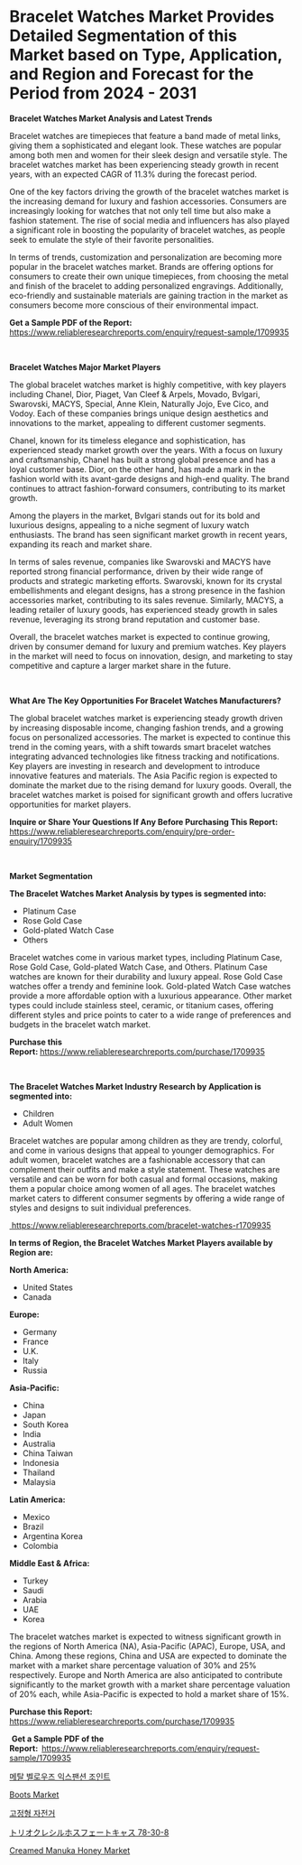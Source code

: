 <p><h1>Bracelet Watches Market Provides Detailed Segmentation of this Market based on Type, Application, and Region and Forecast for the Period from 2024 - 2031</h1></p><p><strong>Bracelet Watches Market Analysis and Latest Trends</strong></p>
<p><p>Bracelet watches are timepieces that feature a band made of metal links, giving them a sophisticated and elegant look. These watches are popular among both men and women for their sleek design and versatile style. The bracelet watches market has been experiencing steady growth in recent years, with an expected CAGR of 11.3% during the forecast period.</p><p>One of the key factors driving the growth of the bracelet watches market is the increasing demand for luxury and fashion accessories. Consumers are increasingly looking for watches that not only tell time but also make a fashion statement. The rise of social media and influencers has also played a significant role in boosting the popularity of bracelet watches, as people seek to emulate the style of their favorite personalities.</p><p>In terms of trends, customization and personalization are becoming more popular in the bracelet watches market. Brands are offering options for consumers to create their own unique timepieces, from choosing the metal and finish of the bracelet to adding personalized engravings. Additionally, eco-friendly and sustainable materials are gaining traction in the market as consumers become more conscious of their environmental impact.</p></p>
<p><strong>Get a Sample PDF of the Report:&nbsp;</strong> <a href="https://www.reliableresearchreports.com/enquiry/request-sample/1709935">https://www.reliableresearchreports.com/enquiry/request-sample/1709935</a></p>
<p>&nbsp;</p>
<p><strong>Bracelet Watches Major Market Players</strong></p>
<p><p>The global bracelet watches market is highly competitive, with key players including Chanel, Dior, Piaget, Van Cleef & Arpels, Movado, Bvlgari, Swarovski, MACYS, Special, Anne Klein, Naturally Jojo, Eve Cico, and Vodoy. Each of these companies brings unique design aesthetics and innovations to the market, appealing to different customer segments.</p><p>Chanel, known for its timeless elegance and sophistication, has experienced steady market growth over the years. With a focus on luxury and craftsmanship, Chanel has built a strong global presence and has a loyal customer base. Dior, on the other hand, has made a mark in the fashion world with its avant-garde designs and high-end quality. The brand continues to attract fashion-forward consumers, contributing to its market growth.</p><p>Among the players in the market, Bvlgari stands out for its bold and luxurious designs, appealing to a niche segment of luxury watch enthusiasts. The brand has seen significant market growth in recent years, expanding its reach and market share.</p><p>In terms of sales revenue, companies like Swarovski and MACYS have reported strong financial performance, driven by their wide range of products and strategic marketing efforts. Swarovski, known for its crystal embellishments and elegant designs, has a strong presence in the fashion accessories market, contributing to its sales revenue. Similarly, MACYS, a leading retailer of luxury goods, has experienced steady growth in sales revenue, leveraging its strong brand reputation and customer base.</p><p>Overall, the bracelet watches market is expected to continue growing, driven by consumer demand for luxury and premium watches. Key players in the market will need to focus on innovation, design, and marketing to stay competitive and capture a larger market share in the future.</p></p>
<p>&nbsp;</p>
<p><strong>What Are The Key Opportunities For Bracelet Watches Manufacturers?</strong></p>
<p><p>The global bracelet watches market is experiencing steady growth driven by increasing disposable income, changing fashion trends, and a growing focus on personalized accessories. The market is expected to continue this trend in the coming years, with a shift towards smart bracelet watches integrating advanced technologies like fitness tracking and notifications. Key players are investing in research and development to introduce innovative features and materials. The Asia Pacific region is expected to dominate the market due to the rising demand for luxury goods. Overall, the bracelet watches market is poised for significant growth and offers lucrative opportunities for market players.</p></p>
<p><strong>Inquire or Share Your Questions If Any Before Purchasing This Report:</strong> <a href="https://www.reliableresearchreports.com/enquiry/pre-order-enquiry/1709935">https://www.reliableresearchreports.com/enquiry/pre-order-enquiry/1709935</a></p>
<p>&nbsp;</p>
<p><strong>Market Segmentation</strong></p>
<p><strong>The Bracelet Watches Market Analysis by types is segmented into:</strong></p>
<p><ul><li>Platinum Case</li><li>Rose Gold Case</li><li>Gold-plated Watch Case</li><li>Others</li></ul></p>
<p><p>Bracelet watches come in various market types, including Platinum Case, Rose Gold Case, Gold-plated Watch Case, and Others. Platinum Case watches are known for their durability and luxury appeal. Rose Gold Case watches offer a trendy and feminine look. Gold-plated Watch Case watches provide a more affordable option with a luxurious appearance. Other market types could include stainless steel, ceramic, or titanium cases, offering different styles and price points to cater to a wide range of preferences and budgets in the bracelet watch market.</p></p>
<p><strong>Purchase this Report:&nbsp;</strong><a href="https://www.reliableresearchreports.com/purchase/1709935">https://www.reliableresearchreports.com/purchase/1709935</a></p>
<p>&nbsp;</p>
<p><strong>The Bracelet Watches Market Industry Research by Application is segmented into:</strong></p>
<p><ul><li>Children</li><li>Adult Women</li></ul></p>
<p><p>Bracelet watches are popular among children as they are trendy, colorful, and come in various designs that appeal to younger demographics. For adult women, bracelet watches are a fashionable accessory that can complement their outfits and make a style statement. These watches are versatile and can be worn for both casual and formal occasions, making them a popular choice among women of all ages. The bracelet watches market caters to different consumer segments by offering a wide range of styles and designs to suit individual preferences.</p></p>
<p><a href="https://www.reliableresearchreports.com/bracelet-watches-r1709935">&nbsp;https://www.reliableresearchreports.com/bracelet-watches-r1709935</a></p>
<p><strong>In terms of Region, the Bracelet Watches Market Players available by Region are:</strong></p>
<p>
    <p> <strong> North America: </strong>
        <ul>
            <li>United States</li>
            <li>Canada</li>
        </ul>
        </p> 
    <p> <strong> Europe: </strong>
        <ul>
            <li>Germany</li>
            <li>France</li>
            <li>U.K.</li>
            <li>Italy</li>
            <li>Russia</li>
        </ul>
        </p> 
    <p> <strong> Asia-Pacific: </strong>
        <ul>
            <li>China</li>
            <li>Japan</li>
            <li>South Korea</li>
            <li>India</li>
            <li>Australia</li>
            <li>China Taiwan</li>
            <li>Indonesia</li>
            <li>Thailand</li>
            <li>Malaysia</li>
        </ul>
        </p> 
    <p> <strong> Latin America: </strong>
        <ul>
            <li>Mexico</li>
            <li>Brazil</li>
            <li>Argentina Korea</li>
            <li>Colombia</li>
        </ul>
        </p> 
    <p> <strong> Middle East & Africa: </strong>
        <ul>
            <li>Turkey</li>
            <li>Saudi</li>
            <li>Arabia</li>
            <li>UAE</li>
            <li>Korea</li>
        </ul>
    </p>
    </p>
<p><p>The bracelet watches market is expected to witness significant growth in the regions of North America (NA), Asia-Pacific (APAC), Europe, USA, and China. Among these regions, China and USA are expected to dominate the market with a market share percentage valuation of 30% and 25% respectively. Europe and North America are also anticipated to contribute significantly to the market growth with a market share percentage valuation of 20% each, while Asia-Pacific is expected to hold a market share of 15%.</p></p>
<p><strong>Purchase this Report: </strong><a href="https://www.reliableresearchreports.com/purchase/1709935">https://www.reliableresearchreports.com/purchase/1709935</a></p>
<p>&nbsp;<strong>Get a Sample PDF of the Report:&nbsp;&nbsp;</strong><a href="https://www.reliableresearchreports.com/enquiry/request-sample/1709935">https://www.reliableresearchreports.com/enquiry/request-sample/1709935</a></p>
<p><strong></strong></p>
<p><p><a href="https://github.com/Penelolack456456/Market-Research-Report-List-2/blob/main/3983688150905.md">메탈 벨로우즈 익스팬션 조인트</a></p><p><a href="https://github.com/mdhefjumiah/Market-Research-Report-List-1/blob/main/boots-market.md">Boots Market</a></p><p><a href="https://github.com/darrellockm3ytan895656/Market-Research-Report-List-2/blob/main/8939567150906.md">고정형 자전거</a></p><p><a href="https://github.com/EthanMorar2011/Market-Research-Report-List-2/blob/main/7628726143162.md">トリオクレシルホスフェートキャス 78-30-8</a></p><p><a href="https://github.com/wrwgzwbr35/Market-Research-Report-List-1/blob/main/creamed-manuka-honey-market.md">Creamed Manuka Honey Market</a></p></p>